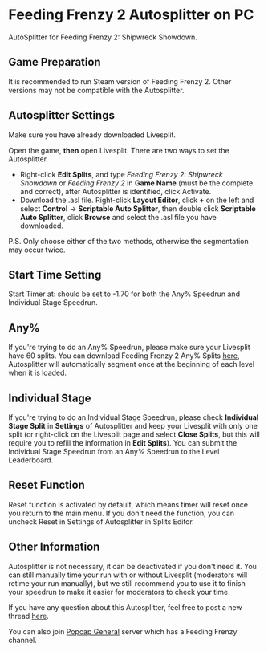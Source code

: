 # Feeding Frenzy 2 Autosplitter on PC

AutoSplitter for Feeding Frenzy 2: Shipwreck Showdown.

## Game Preparation

It is recommended to run Steam version of Feeding Frenzy 2. Other versions may not be compatible with the Autosplitter.

## Autosplitter Settings
 
Make sure you have already downloaded Livesplit.

Open the game, **then** open Livesplit. There are two ways to set the Autosplitter.

* Right-click **Edit Splits**, and type *Feeding Frenzy 2: Shipwreck Showdown* or *Feeding Frenzy 2* in **Game Name** (must be the complete and correct), after Autosplitter is identified, click Activate.
* Download the .asl file. Right-click **Layout Editor**, click **+** on the left and select **Control** -> **Scriptable Auto Splitter**, then double click **Scriptable Auto Splitter**, click **Browse** and select the .asl file you have downloaded.

P.S. Only choose either of the two methods, otherwise the segmentation may occur twice.

## Start Time Setting

Start Timer at: should be set to -1.70 for both the Any% Speedrun and Individual Stage Speedrun.

## Any%

If you're trying to do an Any% Speedrun, please make sure your Livesplit have 60 splits. You can download Feeding Frenzy 2 Any% Splits [here](https://www.speedrun.com/feeding_frenzy_2_shipwreck_showdown/resources), Autosplitter will automatically segment once at the beginning of each level when it is loaded.

## Individual Stage

If you're trying to do an Individual Stage Speedrun, please check **Individual Stage Split** in **Settings** of Autosplitter and keep your Livesplit with only one split (or right-click on the Livesplit page and select **Close Splits**, but this will require you to refill the information in **Edit Splits**). You can submit the Individual Stage Speedrun from an Any% Speedrun to the Level Leaderboard.

## Reset Function

Reset function is activated by default, which means timer will reset once you return to the main menu. If you don't need the function, you can uncheck Reset in Settings of Autosplitter in Splits Editor.

## Other Information

Autosplitter is not necessary, it can be deactivated if you don't need it. You can still manually time your run with or without Livesplit (moderators will retime your run manually), but we still recommend you to use it to finish your speedrun to make it easier for moderators to check your time.

If you have any question about this Autosplitter, feel free to post a new thread [here](https://www.speedrun.com/feeding_frenzy_2_shipwreck_showdown/forum).

You can also join [Popcap General](https://discord.gg/cnUe7dhNfS) server which has a Feeding Frenzy channel.
